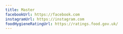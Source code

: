 ```yaml
---
title: Master
facebookUrl: https://facebook.com
instagramUrl: https://instagram.com
foodHygieneRatingUrl: https://ratings.food.gov.uk/
---
```

